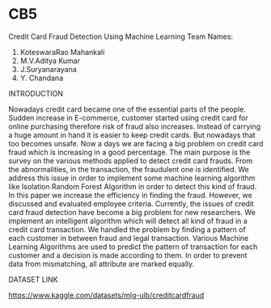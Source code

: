 # CB5
Credit Card Fraud Detection Using Machine Learning
Team Names:

1. KoteswaraRao Mahankali
2. M.V.Aditya Kumar
3. J.Suryanarayana
4. Y. Chandana

INTRODUCTION

Nowadays credit card became one of the essential parts of the people. Sudden increase in E-commerce, customer started using credit card for online purchasing therefore risk of fraud also increases. Instead of carrying a huge amount in hand it is easier to keep credit cards. But nowadays that too becomes unsafe. Now a days we are facing a big problem on credit card fraud which is increasing in a good percentage. The main purpose is the survey on the various methods applied to detect credit card frauds. From the abnormalities, in the transaction, the fraudulent one is identified. We address this issue in order to implement some machine learning algorithm like Isolation Random Forest Algorithm in order to detect this kind of fraud. In this paper we increase the efficiency in finding the fraud. However, we discussed and evaluated employee criteria. Currently, the issues of credit card fraud detection have become a big problem for new researchers. We implement an intelligent algorithm which will detect all kind of fraud in a credit card transaction. We handled the problem by finding a pattern of each customer in between fraud and legal transaction. Various Machine Learning Algorithms are used to predict the pattern of transaction for each customer and a decision is made according to them. In order to prevent data from mismatching, all attribute are marked equally.

DATASET LINK

https://www.kaggle.com/datasets/mlg-ulb/creditcardfraud
